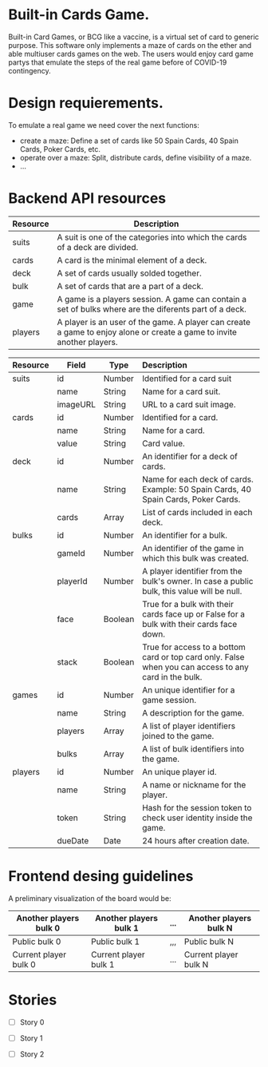# Built-in Cards Game.
Built-in Card Games, or BCG like a vaccine, is a virtual set of card to generic purpose. This software only implements a maze of cards on the ether and able multiuser cards games on the web. The users would enjoy card game partys that emulate the steps of the real game before of COVID-19 contingency.

# Design requierements.
To emulate a real game we need cover the next functions:
* create a maze: Define a set of cards like 50 Spain Cards, 40 Spain Cards, Poker Cards, etc.
* operate over a maze: Split, distribute cards, define visibility of a maze.
* ...

# Backend API resources

|Resource|Description
|--------|-----------
|suits   | A suit is one of the categories into which the cards of a deck are divided.
|cards   | A card is the minimal element of a deck.
|deck    | A set of cards usually solded together.
|bulk    | A set of cards that are a part of a deck.
|game    | A game is a players session. A game can contain a set of bulks where are the diferents part of a deck.
|players | A player is an user of the game. A player can create a game to enjoy alone or create a game to invite another players.

|Resource|Field|Type|Description
|--------|-----|----|:-----------
| suits | id | Number | Identified for a card suit
|  | name | String | Name for a card suit.
|  | imageURL | String | URL to a card suit image.
| cards | id | Number | Identified for a card.
|  | name | String | Name for a card.
|  | value | String | Card value.
| deck | id | Number | An identifier for a deck of cards.
| | name | String | Name for each deck of cards. Example: 50 Spain Cards, 40 Spain Cards, Poker Cards.
| | cards | Array | List of cards included in each deck.
| bulks | id | Number | An identifier for a bulk.
| | gameId | Number | An identifier of the game in which this bulk was created.
| | playerId | Number | A player identifier from the bulk's owner. In case a public bulk, this value will be null.
| | face | Boolean | True for a bulk with their cards face up or False for a bulk with their cards face down.
| | stack | Boolean | True for access to a bottom card or top card only. False when you can access to any card in the bulk.
| games | id | Number | An unique identifier for a game session.
| | name | String | A description for the game.
| | players | Array | A list of player identifiers joined to the game.
| | bulks | Array | A list of bulk identifiers into the game.
| players | id | Number | An unique player id.
| | name | String | A name or nickname for the player.
| | token | String | Hash for the session token to check user identity inside the game.
| | dueDate | Date | 24 hours after creation date.

# Frontend desing guidelines

A preliminary visualization of the board would be:

| Another players bulk 0 | Another players bulk 1 | ... | Another players bulk N |
|------------------------|------------------------| ----|------------------------|
| Public bulk 0 | Public bulk 1 | ,,, | Public bulk N |
| Current player bulk 0 | Current player bulk 1 | ... | Current player bulk N |

# Stories

- [ ] Story 0 
- [ ] Story 1
- [ ] Story 2

